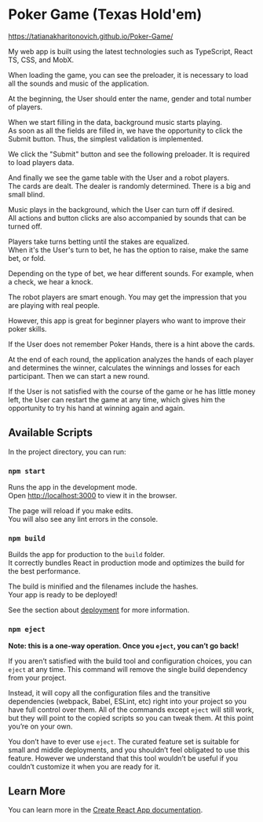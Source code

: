 # Poker Game (Texas Hold'em)

https://tatianakharitonovich.github.io/Poker-Game/

My web app is built using the latest technologies such as TypeScript, React TS, CSS, and MobX.

When loading the game, you can see the preloader, it is necessary to load all the sounds and music of the application.

At the beginning, the User should enter the name, gender and total number of players.

When we start filling in the data, background music starts playing.\
As soon as all the fields are filled in, we have the opportunity to click the Submit button. Thus, the simplest validation is implemented.

We click the "Submit" button and see the following preloader. It is required to load players data.

And finally we see the game table with the User and a robot players.\
The cards are dealt. The dealer is randomly determined. There is a big and small blind.

Music plays in the background, which the User can turn off if desired.\
All actions and button clicks are also accompanied by sounds that can be turned off.

Players take turns betting until the stakes are equalized.\
When it's the User's turn to bet, he has the option to raise, make the same bet, or fold.

Depending on the type of bet, we hear different sounds. For example, when a check, we hear a knock.

The robot players are smart enough. You may get the impression that you are playing with real people.

However, this app is great for beginner players who want to improve their poker skills.

If the User does not remember Poker Hands, there is a hint above the cards.

At the end of each round, the application analyzes the hands of each player and determines the winner, calculates the winnings and losses for each participant.
Then we can start a new round.

If the User is not satisfied with the course of the game or he has little money left, the User can restart the game at any time, which gives him the opportunity to try his hand at winning again and again.

## Available Scripts

In the project directory, you can run:

### `npm start`

Runs the app in the development mode.\
Open [http://localhost:3000](http://localhost:3000) to view it in the browser.

The page will reload if you make edits.\
You will also see any lint errors in the console.

### `npm build`

Builds the app for production to the `build` folder.\
It correctly bundles React in production mode and optimizes the build for the best performance.

The build is minified and the filenames include the hashes.\
Your app is ready to be deployed!

See the section about [deployment](https://facebook.github.io/create-react-app/docs/deployment) for more information.

### `npm eject`

**Note: this is a one-way operation. Once you `eject`, you can’t go back!**

If you aren’t satisfied with the build tool and configuration choices, you can `eject` at any time. This command will remove the single build dependency from your project.

Instead, it will copy all the configuration files and the transitive dependencies (webpack, Babel, ESLint, etc) right into your project so you have full control over them. All of the commands except `eject` will still work, but they will point to the copied scripts so you can tweak them. At this point you’re on your own.

You don’t have to ever use `eject`. The curated feature set is suitable for small and middle deployments, and you shouldn’t feel obligated to use this feature. However we understand that this tool wouldn’t be useful if you couldn’t customize it when you are ready for it.

## Learn More

You can learn more in the [Create React App documentation](https://facebook.github.io/create-react-app/docs/getting-started).
